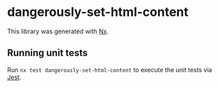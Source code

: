 # dangerously-set-html-content

This library was generated with [Nx](https://nx.dev).

## Running unit tests

Run `nx test dangerously-set-html-content` to execute the unit tests via [Jest](https://jestjs.io).
